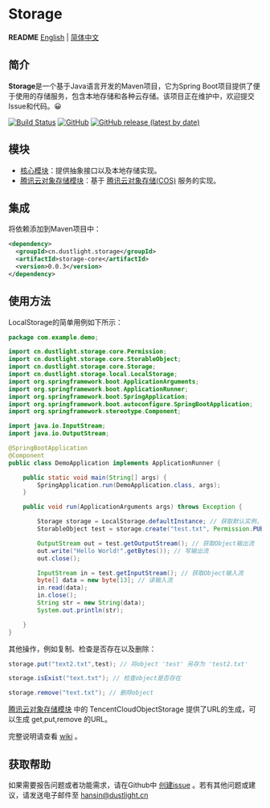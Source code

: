 # Storage
**README** [English](README.md) | [简体中文](README_ZH.md)

## 简介
**Storage**是一个基于Java语言开发的Maven项目，它为Spring Boot项目提供了便于使用的存储服务，包含本地存储和各种云存储。该项目正在维护中，欢迎提交Issue和代码。😀

[![Build Status](https://travis-ci.org/Hansin1997/Storage.svg?branch=main)](https://travis-ci.org/Hansin1997/Storage) 
[![GitHub](https://img.shields.io/github/license/Hansin1997/Storage)](LICENSE)
[![GitHub release (latest by date)](https://img.shields.io/github/v/release/Hansin1997/Storage)](https://github.com/Hansin1997/Storage/releases)

## 模块
* [核心模块](storage-core)：提供抽象接口以及本地存储实现。
* [腾讯云对象存储模块](tencent-cloud-object-storage)：基于 [腾讯云对象存储(COS)](https://cloud.tencent.com/product/cos) 服务的实现。

## 集成
将依赖添加到Maven项目中：
```xml
<dependency>
  <groupId>cn.dustlight.storage</groupId>
  <artifactId>storage-core</artifactId>
  <version>0.0.3</version>
</dependency>
```

## 使用方法
LocalStorage的简单用例如下所示：
```java
package com.example.demo;

import cn.dustlight.storage.core.Permission;
import cn.dustlight.storage.core.StorableObject;
import cn.dustlight.storage.core.Storage;
import cn.dustlight.storage.local.LocalStorage;
import org.springframework.boot.ApplicationArguments;
import org.springframework.boot.ApplicationRunner;
import org.springframework.boot.SpringApplication;
import org.springframework.boot.autoconfigure.SpringBootApplication;
import org.springframework.stereotype.Component;

import java.io.InputStream;
import java.io.OutputStream;

@SpringBootApplication
@Component
public class DemoApplication implements ApplicationRunner {

    public static void main(String[] args) {
        SpringApplication.run(DemoApplication.class, args);
    }

    public void run(ApplicationArguments args) throws Exception {

        Storage storage = LocalStorage.defaultInstance; // 获取默认实例，路径为 '.'
        StorableObject test = storage.create("test.txt", Permission.PUBLIC); // 创建一个Key为 'test.txt'，权限为 'PUBLIC' 的Object

        OutputStream out = test.getOutputStream(); // 获取Object输出流
        out.write("Hello World!".getBytes()); // 写输出流
        out.close();

        InputStream in = test.getInputStream(); // 获取Object输入流
        byte[] data = new byte[13]; // 读输入流
        in.read(data);
        in.close();
        String str = new String(data);
        System.out.println(str);

    }
}
```
其他操作，例如复制、检查是否存在以及删除：
```java
storage.put("text2.txt",test); // 将object 'test' 另存为 'test2.txt'

storage.isExist("text.txt"); // 检查object是否存在

storage.remove("text.txt"); // 删除object
```

[腾讯云对象存储模块](tencent-cloud-object-storage) 中的 TencentCloudObjectStorage 提供了URL的生成，可以生成 get,put,remove 的URL。

完整说明请查看 [wiki](https://github.com/Hansin1997/Storage/wiki) 。

## 获取帮助
如果需要报告问题或者功能需求，请在Github中 [创建issue](https://github.com/Hansin1997/Storage/issues/new) 。若有其他问题或建议，请发送电子邮件至 [hansin@dustlight.cn](mailto:hansin@dustlight.cn)
